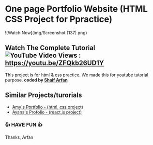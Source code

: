 # One page Portfolio Website (HTML CSS Project for Ppractice)
![Watch Now](img/Screenshot (137).png)
## Watch The Complete Tutorial ![YouTube Video Views](https://img.shields.io/youtube/views/ZFQkb26UD1Y?style=social) : https://youtu.be/ZFQkb26UD1Y   


This project is for html &amp; css practice. We made this for youtube tutorial purpose.
<b>coded by [Shaif Arfan](https://github.com/shaifarfan)</b>


## Similar Projects/turorials

 - [Amy's Portfolio - (html, css project)](https://github.com/ShaifArfan/AMYs-Portfolio)
 - [Ayans's Profolio - (react.js project)](https://github.com/ShaifArfan/AYANs-portfolio)
  

### 👍 HAVE FUN 👍
Thanks, Arfan


